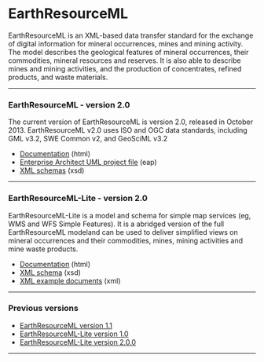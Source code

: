 # EarthResourceML

EarthResourceML is an XML-based data transfer standard for the exchange of digital information for mineral occurrences, mines and mining activity. The model describes the geological features of mineral occurrences, their commodities, mineral resources and reserves. It is also able to describe mines and mining activities, and the production of concentrates, refined products, and waste materials.

---

### EarthResourceML - version 2.0
The current version of EarthResourceML is version 2.0, released in October 2013.
EarthResourceML v2.0 uses ISO and OGC data standards, including GML v3.2, SWE Common v2, and GeoSciML v3.2
  * [Documentation](/earthresourceml/2.0/doc/ERML_HTML_Documentation/) (html)
  * [Enterprise Architect UML project file](/earthresourceml/2.0/eap/) (eap)
  * [XML schemas](http://schemas.earthresourceml.org/2.0/) (xsd)

---

### EarthResourceML-Lite - version 2.0

EarthResourceML-Lite is a model and schema for simple map services (eg, WMS and WFS Simple Features).  It is a abridged version of the full EarthResourceML modeland can be used to deliver simplified views on mineral occurrences and their commodities, mines, mining activities and mine waste products.

 * [Documentation](/earthresourceml-lite/2.0.0/documentation) (html)
 * [XML schema](http://schemas.earthresourceml.org/earthresourceml-lite/2.0/) (xsd)
 * [XML example documents](/earthresourceml-lite/2.0.0/examples) (xml)

---

### Previous versions
 
 * [EarthResourceML version 1.1](/earthresourceml/1.1/)
 * [EarthResourceML-Lite version 1.0](/earthresourceml-lite/1.0/)
 * [EarthResourceML-Lite version 2.0.0](/earthresourceml-lite/2.0.0/)
 
---

